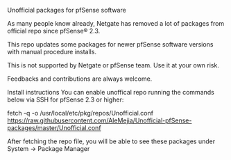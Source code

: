 Unofficial packages for pfSense software

As many people know already, Netgate has removed a lot of packages from official repo since pfSense® 2.3.

This repo updates some packages for newer pfSense software versions with manual procedure installs.

This is not supported by Netgate or pfSense team. Use it at your own risk.

Feedbacks and contributions are always welcome.

Install instructions
You can enable unoffical repo running the commands below via SSH for pfSense 2.3 or higher:

fetch -q -o /usr/local/etc/pkg/repos/Unofficial.conf https://raw.githubusercontent.com/AleMejia/Unofficial-pfSense-packages/master/Unofficial.conf

After fetching the repo file, you will be able to see these packages under System -> Package Manager

